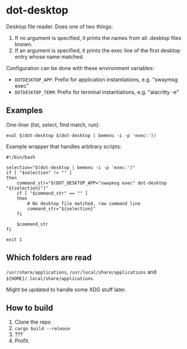 # dot-desktop

Desktop file reader. Does one of two things:

1. If no argument is specified, it prints the names from all .desktop files known.
2. If an argument is specified, it prints the exec line of the first desktop entry whose name matched.

Configuration can be done with these environment variables:
- `DOTDESKTOP_APP`: Prefix for application instantiations, e.g. "swaymsg exec"
- `DOTDESKTOP_TERM`: Prefix for terminal instantiations, e.g. "alacritty -e"

## Examples

One-liner (list, select, find match, run):
```
eval $(dot-desktop $(dot-desktop | bemenu -i -p 'exec:'))
```

Example wrapper that handles arbitrary scripts:
```
#!/bin/bash

selection="$(dot-desktop | bemenu -i -p 'exec:')"
if [ "$selection" != "" ]
then
    command_str="$(DOT_DESKTOP_APP="swaymsg exec" dot-desktop "${selection}")"
    if [ "$command_str" == "" ]
    then
        # No desktop file matched, raw command line
        command_str="${selection}"
    fi

    $command_str
fi

exit 1
```

## Which folders are read

`/usr/share/applications`, `/usr/local/share/applications` and `${HOME}/.local/share/applications`.

Might be updated to handle some XDG stuff later.

## How to build

1. Clone the repo
2. `cargo build --release`
3. ???
4. Profit.